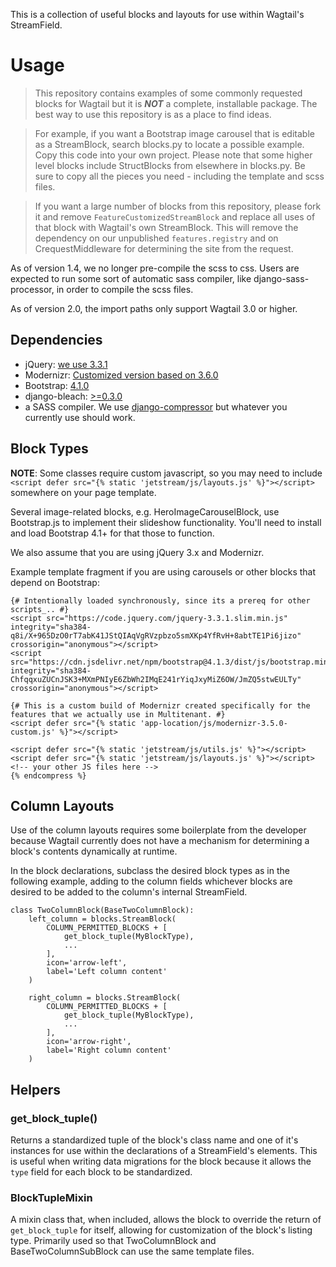 This is a collection of useful blocks and layouts for use within Wagtail's StreamField.


# Usage

> This repository contains examples of some commonly requested blocks for
> Wagtail but it is ***NOT*** a complete, installable package. The best way to use
> this repository is as a place to find ideas.

> For example, if you want a Bootstrap image carousel that is editable as a
> StreamBlock, search blocks.py to locate a possible example. Copy this code
> into your own project. Please note that some higher level blocks include
> StructBlocks from elsewhere in blocks.py. Be sure to copy all the pieces you
> need - including the template and scss files.

> If you want a large number of blocks from this repository, please fork it and
> remove `FeatureCustomizedStreamBlock` and replace all uses of that block with
> Wagtail's own StreamBlock. This will remove the dependency on our unpublished
> `features.registry` and on CrequestMiddleware for determining the site from
> the request.

As of version 1.4, we no longer pre-compile the scss to css. Users are expected to run some sort of automatic sass compiler, like django-sass-processor, in order to compile the scss files.

As of version 2.0, the import paths only support Wagtail 3.0 or higher.

## Dependencies

- jQuery: [we use 3.3.1](https://code.jquery.com/jquery-3.3.1.min.js)
- Modernizr: [Customized version based on 3.6.0](https://modernizr.com/download/?cssanimations-csstransitions-addtest-mq-prefixed-prefixes-setclasses)
- Bootstrap:  [4.1.0](https://getbootstrap.com/docs/4.1/getting-started/introduction/)
- django-bleach: [>=0.3.0](https://pypi.org/project/django-bleach/)
- a SASS compiler. We use [django-compressor](https://pypi.org/project/django-compressor/) but whatever you currently use
  should work.

## Block Types

**NOTE**: Some classes require custom javascript, so you may need to include `<script defer src="{% static 'jetstream/js/layouts.js' %}"></script>` somewhere on your page template.

Several image-related blocks, e.g. HeroImageCarouselBlock, use Bootstrap.js to implement their slideshow functionality. You'll need to install and load Bootstrap 4.1+ for that those to function.

We also assume that you are using jQuery 3.x and Modernizr.

Example template fragment if you are using carousels or other blocks that depend
on Bootstrap:

```
{# Intentionally loaded synchronously, since its a prereq for other scripts_.. #}
<script src="https://code.jquery.com/jquery-3.3.1.slim.min.js" integrity="sha384-q8i/X+965DzO0rT7abK41JStQIAqVgRVzpbzo5smXKp4YfRvH+8abtTE1Pi6jizo" crossorigin="anonymous"></script>
<script src="https://cdn.jsdelivr.net/npm/bootstrap@4.1.3/dist/js/bootstrap.min.js" integrity="sha384-ChfqqxuZUCnJSK3+MXmPNIyE6ZbWh2IMqE241rYiqJxyMiZ6OW/JmZQ5stwEULTy" crossorigin="anonymous"></script>

{# This is a custom build of Modernizr created specifically for the features that we actually use in Multitenant. #}
<script defer src="{% static 'app-location/js/modernizr-3.5.0-custom.js' %}"></script>

<script defer src="{% static 'jetstream/js/utils.js' %}"></script>
<script defer src="{% static 'jetstream/js/layouts.js' %}"></script>
<!-- your other JS files here -->
{% endcompress %}
```


## Column Layouts

Use of the column layouts requires some boilerplate from the developer because Wagtail currently does not have a mechanism for determining a block's contents dynamically at runtime.

In the block declarations, subclass the desired block types as in the following example, adding to the column fields whichever blocks are desired to be added to the column's internal StreamField.


```
class TwoColumnBlock(BaseTwoColumnBlock):
    left_column = blocks.StreamBlock(
        COLUMN_PERMITTED_BLOCKS + [
            get_block_tuple(MyBlockType),
            ...
        ],
        icon='arrow-left',
        label='Left column content'
    )

    right_column = blocks.StreamBlock(
        COLUMN_PERMITTED_BLOCKS + [
            get_block_tuple(MyBlockType),
            ...
        ],
        icon='arrow-right',
        label='Right column content'
    )

```

## Helpers

### get_block_tuple()

Returns a standardized tuple of the block's class name and one of it's instances for use within the declarations of a StreamField's elements. This is useful when writing data migrations for the block because it allows the `type` field for each block to be standardized.

### BlockTupleMixin

A mixin class that, when included, allows the block to override the return of
`get_block_tuple` for itself, allowing for customization of the block's listing
type. Primarily used so that TwoColumnBlock and BaseTwoColumnSubBlock can use
the same template files.

